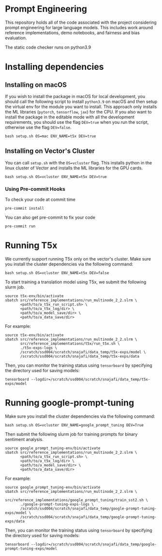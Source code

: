 # Prompt Engineering
This repository holds all of the code associated with the project considering prompt engineering for large language models. This includes work around reference implementations, demo notebooks, and fairness and bias evaluation.

The static code checker runs on python3.9

# Installing dependencies

## Installing on macOS
If you wish to install the package in macOS for local development, you should call the following script to install `python3.9` on macOS and then setup the virtual env for the module you want to install. This approach only installs the ML libraries (`pytorch`, `tensorflow`, `jax`) for the CPU. If you also want to install the package in the editable mode with all the development requirements, you should use the flag `DEV=true` when you run the script, otherwise use the flag `DEV=false`.
```
bash setup.sh OS=mac ENV_NAME=t5x DEV=true
```

## Installing on Vector's Cluster
You can call `setup.sh` with the `OS=vcluster` flag. This installs python in the linux cluster of Vector and installs the ML libraries for the GPU cards.
```
bash setup.sh OS=vcluster ENV_NAME=t5x DEV=true
```

### Using Pre-commit Hooks
To check your code at commit time
```
pre-commit install
```

You can also get pre-commit to fix your code
```
pre-commit run
```
# Running T5x
We currently support running T5x only on the vector's cluster.
Make sure you install the cluster dependencies via the following command:
```
bash setup.sh OS=vcluster ENV_NAME=t5x DEV=false
```

To start training a translation model using T5x, we submit the following slurm job.
```
source t5x-env/bin/activate
sbatch src/reference_implementations/run_multinode_2_2.slrm \
       <path/to/a_t5x_run_script.sh> \
       <path/to/a_t5x_log/dir> \
       <path/to/a_model_save/dir> \
       <path/to/a_data_save/dir>
```

For example:
```
source t5x-env/bin/activate
sbatch src/reference_implementations/run_multinode_2_2.slrm \
       src/reference_implementations/t5x/run_t5x.sh \
       ./t5x-exps-logs \
       /scratch/ssd004/scratch/snajafi/data_temp/t5x-exps/model \
       /scratch/ssd004/scratch/snajafi/data_temp/t5x-exps/data
```

Then, you can monitor the training status using `tensorboard` by specifying the directory used for saving models:
```
tensorboard --logdir=/scratch/ssd004/scratch/snajafi/data_temp/t5x-exps/model
```

# Running google-prompt-tuning
Make sure you install the cluster dependencies via the following command:
```
bash setup.sh OS=vcluster ENV_NAME=google_prompt_tuning DEV=True
```

Then submit the following slurm job for training prompts for binary sentiment analysis.
```
source google_prompt_tuning-env/bin/activate
sbatch src/reference_implementations/run_multinode_2_2.slrm \
       <path/to/a_t5x_run_script.sh> \
       <path/to/a_t5x_log/dir> \
       <path/to/a_model_save/dir> \
       <path/to/a_data_save/dir>
```

For example:
```
source google_prompt_tuning-env/bin/activate
sbatch src/reference_implementations/run_multinode_2_2.slrm \
       src/reference_implementations/google_prompt_tuning/train_sst2.sh \
       ./google-prompt-tuning-exps-logs \
       /scratch/ssd004/scratch/snajafi/data_temp/google-prompt-tuning-exps/model \
       /scratch/ssd004/scratch/snajafi/data_temp/google-prompt-tuning-exps/data
```

Then, you can monitor the training status using `tensorboard` by specifying the directory used for saving models:
```
tensorboard --logdir=/scratch/ssd004/scratch/snajafi/data_temp/google-prompt-tuning-exps/model
```
